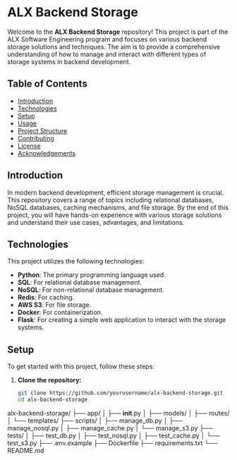 # ALX Backend Storage

Welcome to the **ALX Backend Storage** repository! This project is part of the ALX Software Engineering program and focuses on various backend storage solutions and techniques. The aim is to provide a comprehensive understanding of how to manage and interact with different types of storage systems in backend development.

## Table of Contents

- [Introduction](#introduction)
- [Technologies](#technologies)
- [Setup](#setup)
- [Usage](#usage)
- [Project Structure](#project-structure)
- [Contributing](#contributing)
- [License](#license)
- [Acknowledgements](#acknowledgements)

## Introduction

In modern backend development, efficient storage management is crucial. This repository covers a range of topics including relational databases, NoSQL databases, caching mechanisms, and file storage. By the end of this project, you will have hands-on experience with various storage solutions and understand their use cases, advantages, and limitations.

## Technologies

This project utilizes the following technologies:

- **Python**: The primary programming language used.
- **SQL**: For relational database management.
- **NoSQL**: For non-relational database management.
- **Redis**: For caching.
- **AWS S3**: For file storage.
- **Docker**: For containerization.
- **Flask**: For creating a simple web application to interact with the storage systems.

## Setup

To get started with this project, follow these steps:

1. **Clone the repository:**
   ```sh
   git clone https://github.com/yourusername/alx-backend-storage.git
   cd alx-backend-storage

alx-backend-storage/
├── app/
│   ├── __init__.py
│   ├── models/
│   ├── routes/
│   └── templates/
├── scripts/
│   ├── manage_db.py
│   ├── manage_nosql.py
│   ├── manage_cache.py
│   └── manage_s3.py
├── tests/
│   ├── test_db.py
│   ├── test_nosql.py
│   ├── test_cache.py
│   └── test_s3.py
├── .env.example
├── Dockerfile
├── requirements.txt
└── README.md
